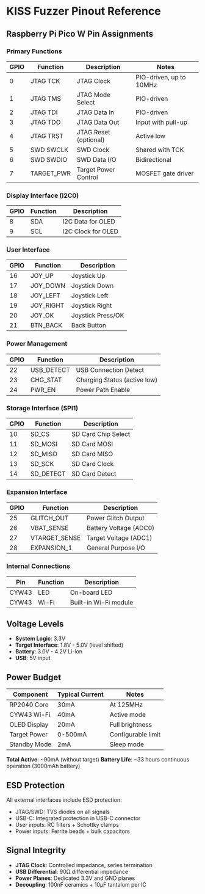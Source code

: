 # KISS Fuzzer Pinout Reference

## Raspberry Pi Pico W Pin Assignments

### Primary Functions

| GPIO | Function | Description | Notes |
|------|----------|-------------|-------|
| 0    | JTAG TCK | JTAG Clock | PIO-driven, up to 10MHz |
| 1    | JTAG TMS | JTAG Mode Select | PIO-driven |
| 2    | JTAG TDI | JTAG Data In | PIO-driven |
| 3    | JTAG TDO | JTAG Data Out | Input with pull-up |
| 4    | JTAG TRST| JTAG Reset (optional) | Active low |
| 5    | SWD SWCLK| SWD Clock | Shared with TCK |
| 6    | SWD SWDIO| SWD Data I/O | Bidirectional |
| 7    | TARGET_PWR| Target Power Control | MOSFET gate driver |

### Display Interface (I2C0)

| GPIO | Function | Description |
|------|----------|-------------|
| 8    | SDA      | I2C Data for OLED |
| 9    | SCL      | I2C Clock for OLED |

### User Interface

| GPIO | Function | Description |
|------|----------|-------------|
| 16   | JOY_UP   | Joystick Up |
| 17   | JOY_DOWN | Joystick Down |
| 18   | JOY_LEFT | Joystick Left |
| 19   | JOY_RIGHT| Joystick Right |
| 20   | JOY_OK   | Joystick Press/OK |
| 21   | BTN_BACK | Back Button |

### Power Management

| GPIO | Function | Description |
|------|----------|-------------|
| 22   | USB_DETECT| USB Connection Detect |
| 23   | CHG_STAT | Charging Status (active low) |
| 24   | PWR_EN   | Power Path Enable |

### Storage Interface (SPI1)

| GPIO | Function | Description |
|------|----------|-------------|
| 10   | SD_CS    | SD Card Chip Select |
| 11   | SD_MOSI  | SD Card MOSI |
| 12   | SD_MISO  | SD Card MISO |
| 13   | SD_SCK   | SD Card Clock |
| 14   | SD_DETECT| SD Card Detect |

### Expansion Interface

| GPIO | Function | Description |
|------|----------|-------------|
| 25   | GLITCH_OUT| Power Glitch Output |
| 26   | VBAT_SENSE| Battery Voltage (ADC0) |
| 27   | VTARGET_SENSE| Target Voltage (ADC1) |
| 28   | EXPANSION_1| General Purpose I/O |

### Internal Connections

| Pin  | Function | Description |
|------|----------|-------------|
| CYW43| LED      | On-board LED |
| CYW43| Wi-Fi    | Built-in Wi-Fi module |

## Voltage Levels

- **System Logic**: 3.3V
- **Target Interface**: 1.8V - 5.0V (level shifted)
- **Battery**: 3.0V - 4.2V Li-ion
- **USB**: 5V input

## Power Budget

| Component | Typical Current | Notes |
|-----------|----------------|-------|
| RP2040 Core | 30mA | At 125MHz |
| CYW43 Wi-Fi | 40mA | Active mode |
| OLED Display | 20mA | Full brightness |
| Target Power | 0-500mA | Configurable limit |
| Standby Mode | 2mA | Sleep mode |

**Total Active**: ~90mA (without target)
**Battery Life**: ~33 hours continuous operation (3000mAh battery)

## ESD Protection

All external interfaces include ESD protection:
- JTAG/SWD: TVS diodes on all signals
- USB-C: Integrated protection in USB-C connector
- User inputs: RC filters + Schottky clamps
- Power inputs: Ferrite beads + bulk capacitors

## Signal Integrity

- **JTAG Clock**: Controlled impedance, series termination
- **USB Differential**: 90Ω differential impedance
- **Power Planes**: Dedicated 3.3V and GND planes
- **Decoupling**: 100nF ceramics + 10µF tantalum per IC
